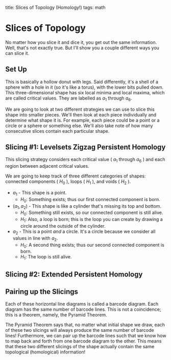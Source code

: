 title: Slices of Topology (Homology!)
tags: math

# Slices of Topology

No matter how you slice it and dice it, you get out the same information. Well, that's not exactly true. But I'll show you a couple different ways you can slice it.

## Set Up

This is basically a hollow donut with legs. Said differently, it's a shell of a sphere with a hole in it (so it's like a torus), with the lower bits pulled down. This three-dimensional shape has six local minima and local maxima, which are called critical values. They are labelled as $a_1$ through $a_6$.

We are going to look at two different strategies we can use to slice this shape into smaller pieces. We'll then look at each piece individually and determine what shape it is. For example, each piece could be a point or a circle or a sphere or something else. We'll also take note of how many consecutive slices contain each particular shape.

## Slicing #1: Levelsets Zigzag Persistent Homology

This slicing strategy considers each critical value ( $a_1$ through $a_6$ ) and each region between adjacent critical values. 

We are going to keep track of three different categories of shapes: connected components ( $H_0$ ), loops ( $H_1$ ), and voids ( $H_2$ ). 

- $a_1$ - This shape is a point.
  - $H_0$: Something exists; thus our first connected component is born. 
- $(a_1, a_2)$ - This shape is like a cylinder that's missing its top and bottom.
  - $H_0$: Something still exists, so our connected component is still alive.
  - $H_1$: Also, a loop is born; this is the loop you can create by drawing a circle around the outside of the cylinder.
- $a_2$ - This is a point _and_ a circle. It's a circle because we consider all values in line with $a_2$.
  - $H_0$: A second thing exists; thus our second connected component is born.
  - $H_1$: The loop is still alive.

## Slicing #2: Extended Persistent Homology

## Pairing up the Slicings

Each of these horizontal line diagrams is called a barcode diagram. Each diagram has the same number of barcode lines. This is not a coincidence; this is a theorem, namely, the Pyramid Theorem.

The Pyramid Theorem says that, no matter what initial shape we draw, each of these two slicings will always produce the same number of barcode lines! Furthermore, we can pair up the barcode lines such that we know how to map back and forth from one barcode diagram to the other. This means that these two different slicings of the shape actually contain the same topological (homological) information!
